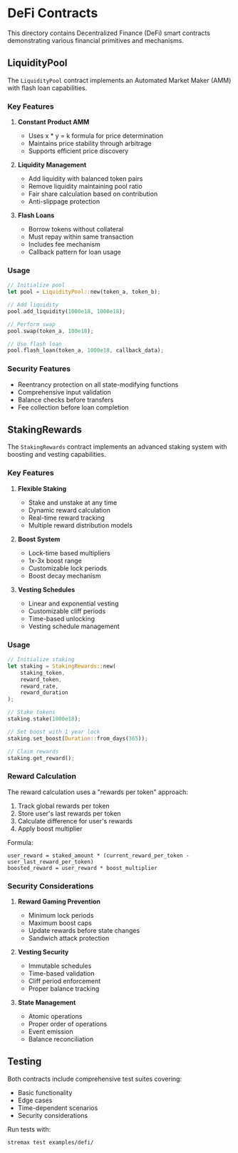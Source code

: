 # DeFi Contracts

This directory contains Decentralized Finance (DeFi) smart contracts demonstrating various financial primitives and mechanisms.

## LiquidityPool

The `LiquidityPool` contract implements an Automated Market Maker (AMM) with flash loan capabilities.

### Key Features

1. **Constant Product AMM**
   - Uses x * y = k formula for price determination
   - Maintains price stability through arbitrage
   - Supports efficient price discovery

2. **Liquidity Management**
   - Add liquidity with balanced token pairs
   - Remove liquidity maintaining pool ratio
   - Fair share calculation based on contribution
   - Anti-slippage protection

3. **Flash Loans**
   - Borrow tokens without collateral
   - Must repay within same transaction
   - Includes fee mechanism
   - Callback pattern for loan usage

### Usage

```rust
// Initialize pool
let pool = LiquidityPool::new(token_a, token_b);

// Add liquidity
pool.add_liquidity(1000e18, 1000e18);

// Perform swap
pool.swap(token_a, 100e18);

// Use flash loan
pool.flash_loan(token_a, 1000e18, callback_data);
```

### Security Features

- Reentrancy protection on all state-modifying functions
- Comprehensive input validation
- Balance checks before transfers
- Fee collection before loan completion

## StakingRewards

The `StakingRewards` contract implements an advanced staking system with boosting and vesting capabilities.

### Key Features

1. **Flexible Staking**
   - Stake and unstake at any time
   - Dynamic reward calculation
   - Real-time reward tracking
   - Multiple reward distribution models

2. **Boost System**
   - Lock-time based multipliers
   - 1x-3x boost range
   - Customizable lock periods
   - Boost decay mechanism

3. **Vesting Schedules**
   - Linear and exponential vesting
   - Customizable cliff periods
   - Time-based unlocking
   - Vesting schedule management

### Usage

```rust
// Initialize staking
let staking = StakingRewards::new(
    staking_token,
    reward_token,
    reward_rate,
    reward_duration
);

// Stake tokens
staking.stake(1000e18);

// Set boost with 1 year lock
staking.set_boost(Duration::from_days(365));

// Claim rewards
staking.get_reward();
```

### Reward Calculation

The reward calculation uses a "rewards per token" approach:
1. Track global rewards per token
2. Store user's last rewards per token
3. Calculate difference for user's rewards
4. Apply boost multiplier

Formula:
```
user_reward = staked_amount * (current_reward_per_token - user_last_reward_per_token)
boosted_reward = user_reward * boost_multiplier
```

### Security Considerations

1. **Reward Gaming Prevention**
   - Minimum lock periods
   - Maximum boost caps
   - Update rewards before state changes
   - Sandwich attack protection

2. **Vesting Security**
   - Immutable schedules
   - Time-based validation
   - Cliff period enforcement
   - Proper balance tracking

3. **State Management**
   - Atomic operations
   - Proper order of operations
   - Event emission
   - Balance reconciliation

## Testing

Both contracts include comprehensive test suites covering:
- Basic functionality
- Edge cases
- Time-dependent scenarios
- Security considerations

Run tests with:
```bash
stremax test examples/defi/
``` 